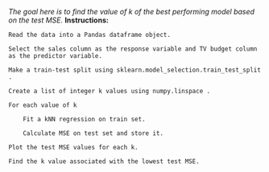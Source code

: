 *The goal here is to find the value of k of the best performing model based on the test MSE.*
**Instructions:**

    Read the data into a Pandas dataframe object. 

    Select the sales column as the response variable and TV budget column as the predictor variable.

    Make a train-test split using sklearn.model_selection.train_test_split .

    Create a list of integer k values using numpy.linspace .

    For each value of k

        Fit a kNN regression on train set.

        Calculate MSE on test set and store it.

    Plot the test MSE values for each k.

    Find the k value associated with the lowest test MSE.